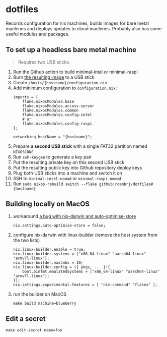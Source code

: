 # dotfiles

Records configuration for nix machines, builds images for bare metal machines and deploys updates to cloud machines. Probably also has some useful modules and packages.

## To set up a headless bare metal machine

> Requires two USB sticks.

1. Run the Github action to build minimal-intel or minimal-raspi
1. Burn [the resulting image](https://github.com/rcambrj/dotfiles/releases/tag/release) to a USB stick
1. Create `/hosts/{hostname}/configuration.nix`
1. Add minimum configuration to `configuration.nix`:
    ```
    imports = [
        flake.nixosModules.base
        flake.nixosModules.access-server
        flake.nixosModules.common
        flake.nixosModules.config-intel
        # or
        flake.nixosModules.config-raspi
    ];

    networking.hostName = "{hostname}";
    ```
1. Prepare **a second USB stick** with a single FAT32 partition named `NIXOSCONF`
1. Run `ssh-keygen` to generate a key pair
1. Put the resulting private key on this second USB stick
1. Put the resulting public key into Github repository deploy keys
1. Plug both USB sticks into a machine and switch it on
1. SSH to `minimal-intel-nomad` or `minimal-raspi-nomad`
1. Run `sudo nixos-rebuild switch --flake github:rcambrj/dotfiles#{hostname}`

## Building locally on MacOS

1. workaround [a bug with nix-darwin and auto-optimise-store](https://github.com/NixOS/nix/issues/7273)
   ```
   nix.settings.auto-optimise-store = false;
   ```
1. configure nix-darwin with linux-builder (remove the host system from the two lists)
    ```
    nix.linux-builder.enable = true;
    nix.linux-builder.systems = ["x86_64-linux" "aarch64-linux" "armv7l-linux"];
    nix.linux-builder.maxJobs = 10;
    nix.linux-builder.config = ({ pkgs, ... }:{
        boot.binfmt.emulatedSystems = ["x86_64-linux" "aarch64-linux" "armv7l-linux"];
    });
    nix.settings.experimental-features = [ "nix-command" "flakes" ];
    ```
1. run the builder on MacOS
    ```shell
    make build machine=blueberry
    ```

## Edit a secret

```
make edit-secret name=foo
```